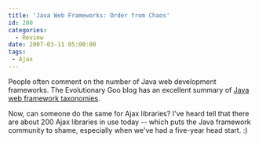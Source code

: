 ```yaml
---
title: 'Java Web Frameworks: Order from Chaos'
id: 200
categories:
  - Review
date: 2007-03-11 05:00:00
tags:
 - Ajax
---
```


People often comment on the number of Java web development frameworks. The Evolutionary Goo blog has an excellent summary of [Java web framework taxonomies](http://evolutionarygoo.com/blog/?p=94).

Now, can someone do the same for Ajax libraries? I've heard tell that there are about 200 Ajax libraries in use today -- which puts the Java framework community to shame, especially when we've had a five-year head start. :)